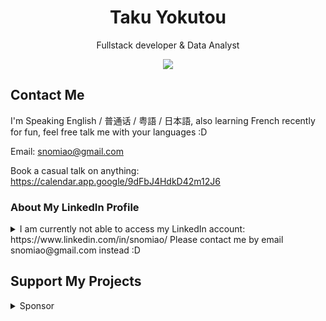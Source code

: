 <div style="text-align: center">
  
# Taku Yokutou

Fullstack developer & Data Analyst

<!-- since 2024-12-05 -->
![](https://komarev.com/ghpvc/?username=snomiao)

</div>


## Contact Me

I'm Speaking English / 普通话 / 粤語 / 日本語, also learning French recently for fun, feel free talk me with your languages :D


Email: snomiao@gmail.com

Book a casual talk on anything: https://calendar.app.google/9dFbJ4HdkD42m12J6

### About My LinkedIn Profile

<details>
<summary>
I am currently not able to access my LinkedIn account: https://www.linkedin.com/in/snomiao/
Please contact me by email snomiao@gmail.com instead :D
</summary>
  
![image](https://github.com/user-attachments/assets/5a994c1e-d777-49ce-8ab8-317e406f0cbf)

</details>

## Support My Projects

<details>
<summary>
Sponsor
</summary>

- Wise, Paypal, Alipay: snomiao@gmail.com
- BTC: (MAINTAINING)
- ETH: 0xdC2EeCe11a9e09c8db921989e54b30375446e49E
- Monero: 48VK3d9LHcdiHPvwfxbGFB6VQg9zS6Y8F3YDZr3tti3tE6XmSc7HVrnTT9wTZcZjPw5AntN7QEZV2VWa1LWCRe278nYUtSg

</details>
